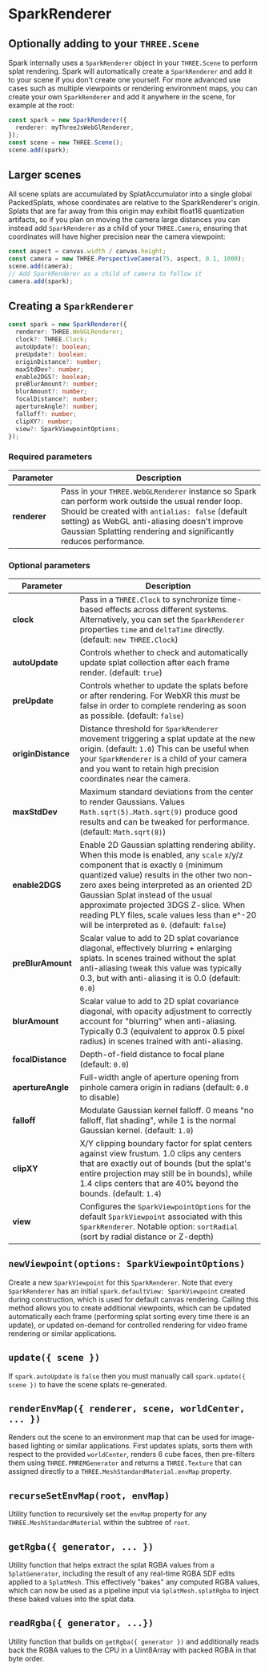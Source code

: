 # SparkRenderer

## Optionally adding to your `THREE.Scene`

Spark internally uses a `SparkRenderer` object in your `THREE.Scene` to perform splat rendering. Spark will automatically create a `SparkRenderer` and add it to your scene if you don't create one yourself. For more advanced use cases such as multiple viewpoints or rendering environment maps, you can create your own `SparkRenderer` and add it anywhere in the scene, for example at the root:
```typescript
const spark = new SparkRenderer({
  renderer: myThreeJsWebGlRenderer,
});
const scene = new THREE.Scene();
scene.add(spark);
```

## Larger scenes

All scene splats are accumulated by SplatAccumulator into a single global PackedSplats, whose coordinates are relative to the SparkRenderer's origin. Splats that are far away from this origin may exhibit float16 quantization artifacts, so if you plan on moving the camera large distances you can instead add `SparkRenderer` as a child of your `THREE.Camera`, ensuring that coordinates will have higher precision near the camera viewpoint:
```javascript
const aspect = canvas.width / canvas.height;
const camera = new THREE.PerspectiveCamera(75, aspect, 0.1, 1000);
scene.add(camera);
// Add SparkRenderer as a child of camera to follow it
camera.add(spark);
```

## Creating a `SparkRenderer`

```typescript
const spark = new SparkRenderer({
  renderer: THREE.WebGLRenderer;
  clock?: THREE.Clock;
  autoUpdate?: boolean;
  preUpdate?: boolean;
  originDistance?: number;
  maxStdDev?: number;
  enable2DGS?: boolean;
  preBlurAmount?: number;
  blurAmount?: number;
  focalDistance?: number;
  apertureAngle?: number;
  falloff?: number;
  clipXY?: number;
  view?: SparkViewpointOptions;
});
```
### Required parameters
| **Parameter** | Description |
| ------------- | ----------- |
| **renderer**  | Pass in your `THREE.WebGLRenderer` instance so Spark can perform work outside the usual render loop. Should be created with `antialias: false` (default setting) as WebGL anti-aliasing doesn't improve Gaussian Splatting rendering and significantly reduces performance.

### Optional parameters

| **Parameter**     | Description |
| ----------------- | ----------- |
| **clock**         | Pass in a `THREE.Clock` to synchronize time-based effects across different systems. Alternatively, you can set the `SparkRenderer` properties `time` and `deltaTime` directly. (default: `new THREE.Clock`)
| **autoUpdate**    | Controls whether to check and automatically update splat collection after each frame render. (default: `true`)
| **preUpdate**     | Controls whether to update the splats before or after rendering. For WebXR this *must* be false in order to complete rendering as soon as possible. (default: `false`)
| **originDistance** | Distance threshold for `SparkRenderer` movement triggering a splat update at the new origin. (default: `1.0`) This can be useful when your `SparkRenderer` is a child of your camera and you want to retain high precision coordinates near the camera.
| **maxStdDev**     | Maximum standard deviations from the center to render Gaussians. Values `Math.sqrt(5)`..`Math.sqrt(9)` produce good results and can be tweaked for performance. (default: `Math.sqrt(8)`)
| **enable2DGS**    | Enable 2D Gaussian splatting rendering ability. When this mode is enabled, any `scale` x/y/z component that is exactly `0` (minimum quantized value) results in the other two non-zero axes being interpreted as an oriented 2D Gaussian Splat instead of the usual approximate projected 3DGS Z-slice. When reading PLY files, scale values less than e^-20 will be interpreted as `0`. (default: `false`)
| **preBlurAmount** | Scalar value to add to 2D splat covariance diagonal, effectively blurring + enlarging splats. In scenes trained without the splat anti-aliasing tweak this value was typically 0.3, but with anti-aliasing it is 0.0 (default: `0.0`)
| **blurAmount**    | Scalar value to add to 2D splat covariance diagonal, with opacity adjustment to correctly account for "blurring" when anti-aliasing. Typically 0.3 (equivalent to approx 0.5 pixel radius) in scenes trained with anti-aliasing.
| **focalDistance** | Depth-of-field distance to focal plane (default: `0.0`)
| **apertureAngle** | Full-width angle of aperture opening from pinhole camera origin in radians (default: `0.0` to disable)
| **falloff**       | Modulate Gaussian kernel falloff. 0 means "no falloff, flat shading", while 1 is the normal Gaussian kernel. (default: `1.0`)
| **clipXY**        | X/Y clipping boundary factor for splat centers against view frustum. 1.0 clips any centers that are exactly out of bounds (but the splat's entire projection may still be in bounds), while 1.4 clips centers that are 40% beyond the bounds. (default: `1.4`)
| **view**          | Configures the `SparkViewpointOptions` for the default `SparkViewpoint` associated with this `SparkRenderer`. Notable option: `sortRadial` (sort by radial distance or Z-depth)

## `newViewpoint(options: SparkViewpointOptions)`

Create a new `SparkViewpoint` for this `SparkRenderer`. Note that every `SparkRenderer` has an initial `spark.defaultView: SparkViewpoint` created during construction, which is used for default canvas rendering. Calling this method allows you to create additional viewpoints, which can be updated automatically each frame (performing splat sorting every time there is an update), or updated on-demand for controlled rendering for video frame rendering or similar applications.

## `update({ scene })`

If `spark.autoUpdate` is `false` then you must manually call `spark.update({ scene })` to have the scene splats re-generated.

## `renderEnvMap({ renderer, scene, worldCenter, ... })`

Renders out the scene to an environment map that can be used for image-based lighting or similar applications. First updates splats, sorts them with respect to the provided `worldCenter`, renders 6 cube faces, then pre-filters them using `THREE.PMREMGenerator` and returns a `THREE.Texture` that can assigned directly to a `THREE.MeshStandardMaterial.envMap` property.

## `recurseSetEnvMap(root, envMap)`

Utility function to recursively set the `envMap` property for any `THREE.MeshStandardMaterial` within the subtree of `root`.

## `getRgba({ generator, ... })`

Utility function that helps extract the splat RGBA values from a `SplatGenerator`, including the result of any real-time RGBA SDF edits applied to a `SplatMesh`. This effectively "bakes" any computed RGBA values, which can now be used as a pipeline input via `SplatMesh.splatRgba` to inject these baked values into the splat data.

## `readRgba({ generator, ...})`

Utility function that builds on `getRgba({ generator })` and additionally reads back the RGBA values to the CPU in a Uint8Array with packed RGBA in that byte order.
